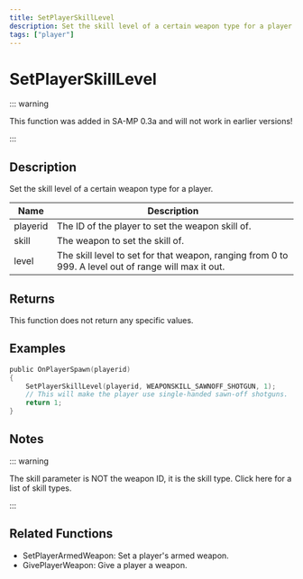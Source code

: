 ```yaml
---
title: SetPlayerSkillLevel
description: Set the skill level of a certain weapon type for a player.
tags: ["player"]
---
```


# SetPlayerSkillLevel

::: warning

This function was added in SA-MP 0.3a and will not work in earlier versions!

:::

## Description

Set the skill level of a certain weapon type for a player.

| Name     | Description                                                                                          |
| -------- | ---------------------------------------------------------------------------------------------------- |
| playerid | The ID of the player to set the weapon skill of.                                                     |
| skill    | The weapon to set the skill of.                                                                      |
| level    | The skill level to set for that weapon, ranging from 0 to 999. A level out of range will max it out. |

## Returns

This function does not return any specific values.

## Examples

```c
public OnPlayerSpawn(playerid)
{
    SetPlayerSkillLevel(playerid, WEAPONSKILL_SAWNOFF_SHOTGUN, 1);
    // This will make the player use single-handed sawn-off shotguns.
    return 1;
}
```

## Notes

::: warning

The skill parameter is NOT the weapon ID, it is the skill type. Click here for a list of skill types.

:::

## Related Functions

- SetPlayerArmedWeapon: Set a player's armed weapon.
- GivePlayerWeapon: Give a player a weapon.
